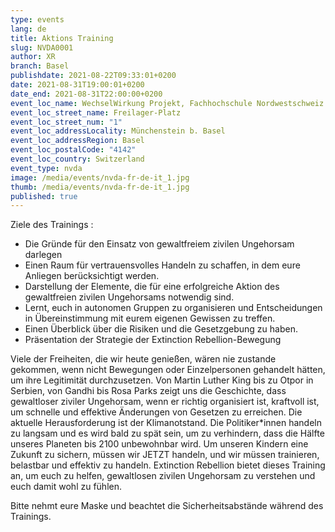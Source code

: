 ```yaml
---
type: events
lang: de
title: Aktions Training
slug: NVDA0001
author: XR
branch: Basel
publishdate: 2021-08-22T09:33:01+0200
date: 2021-08-31T19:00:01+0200
date_end: 2021-08-31T22:00:00+0200
event_loc_name: WechselWirkung Projekt, Fachhochschule Nordwestschweiz FHNW
event_loc_street_name: Freilager-Platz
event_loc_street_num: "1"
event_loc_addressLocality: Münchenstein b. Basel
event_loc_addressRegion: Basel
event_loc_postalCode: "4142"
event_loc_country: Switzerland
event_type: nvda
image: /media/events/nvda-fr-de-it_1.jpg
thumb: /media/events/nvda-fr-de-it_1.jpg
published: true
---
```

<!--StartFragment-->

Ziele des Trainings :

* Die Gründe für den Einsatz von gewaltfreiem zivilen Ungehorsam darlegen
* Einen Raum für vertrauensvolles Handeln zu schaffen, in dem eure Anliegen berücksichtigt werden.
* Darstellung der Elemente, die für eine erfolgreiche Aktion des gewaltfreien zivilen Ungehorsams notwendig sind.
* Lernt, euch in autonomen Gruppen zu organisieren und Entscheidungen in Übereinstimmung mit eurem eigenen Gewissen zu treffen.
* Einen Überblick über die Risiken und die Gesetzgebung zu haben.
* Präsentation der Strategie der Extinction Rebellion-Bewegung

Viele der Freiheiten, die wir heute genießen, wären nie zustande gekommen, wenn nicht Bewegungen oder Einzelpersonen gehandelt hätten, um ihre Legitimität durchzusetzen. Von Martin Luther King bis zu Otpor in Serbien, von Gandhi bis Rosa Parks zeigt uns die Geschichte, dass gewaltloser ziviler Ungehorsam, wenn er richtig organisiert ist, kraftvoll ist, um schnelle und effektive Änderungen von Gesetzen zu erreichen. Die aktuelle Herausforderung ist der Klimanotstand. Die Politiker*innen handeln zu langsam und es wird bald zu spät sein, um zu verhindern, dass die Hälfte unseres Planeten bis 2100 unbewohnbar wird. Um unseren Kindern eine Zukunft zu sichern, müssen wir JETZT handeln, und wir müssen trainieren, belastbar und effektiv zu handeln. Extinction Rebellion bietet dieses Training an, um euch zu helfen, gewaltlosen zivilen Ungehorsam zu verstehen und euch damit wohl zu fühlen.

Bitte nehmt eure Maske und beachtet die Sicherheitsabstände während des Trainings.



<!--EndFragment-->